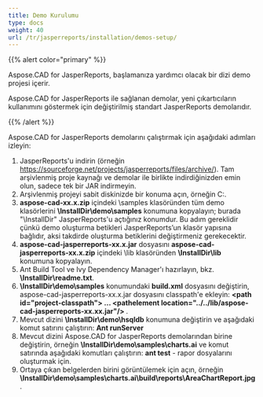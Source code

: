 ```yaml
---
title: Demo Kurulumu
type: docs
weight: 40
url: /tr/jasperreports/installation/demos-setup/
---
```


{{% alert color="primary" %}}

Aspose.CAD for JasperReports, başlamanıza yardımcı olacak bir dizi demo projesi içerir.

Aspose.CAD for JasperReports ile sağlanan demolar, yeni çıkartıcıların kullanımını göstermek için değiştirilmiş standart JasperReports demolarıdır.

{{% /alert %}}

Aspose.CAD for JasperReports demolarını çalıştırmak için aşağıdaki adımları izleyin:

1. JasperReports'u indirin (örneğin https://sourceforge.net/projects/jasperreports/files/archive/). Tam arşivlenmiş proje kaynağı ve demolar ile birlikte indirdiğinizden emin olun, sadece tek bir JAR indirmeyin.
1. Arşivlenmiş projeyi sabit diskinizde bir konuma açın, örneğin C:\.
1. **aspose-cad-xx.x.zip** içindeki \samples klasöründen tüm demo klasörlerini **\InstallDir\demo\samples** konumuna kopyalayın; burada "\InstallDir" JasperReports'u açtığınız konumdur. Bu adım gereklidir çünkü demo oluşturma betikleri JasperReports’un klasör yapısına bağlıdır, aksi takdirde oluşturma betiklerini değiştirmeniz gerekecektir.
1. **aspose-cad-jasperreports-xx.x.jar** dosyasını **aspose-cad-jasperreports-xx.x.zip** içindeki \lib klasöründen **\InstallDir\lib** konumuna kopyalayın.
1. Ant Build Tool ve Ivy Dependency Manager'ı hazırlayın, bkz. **\InstallDir\readme.txt**.
1. **\InstallDir\demo\samples** konumundaki **build.xml** dosyasını değiştirin, aspose-cad-jasperreports-xx.x.jar dosyasını classpath'e ekleyin:
   **\<path id="project-classpath"> ... \<pathelement location="../../lib/aspose-cad-jasperreports-xx.xx.jar"/> </path>**.
1. Mevcut dizini **\InstallDir\demo\hsqldb** konumuna değiştirin ve aşağıdaki komut satırını çalıştırın:
   **Ant runServer**
1. Mevcut dizini Aspose.CAD for JasperReports demolarından birine değiştirin, örneğin **\InstallDir\demo\samples\charts.ai** ve komut satırında aşağıdaki komutları çalıştırın:
   **ant test** - rapor dosyalarını oluşturmak için.
1. Ortaya çıkan belgelerden birini görüntülemek için açın, örneğin **\InstallDir\demo\samples\charts.ai\build\reports\AreaChartReport.jpg**.
